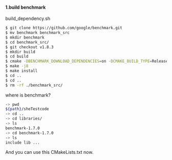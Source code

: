 #### 1.build benchmark

build_dependency.sh

```bash
$ git clone https://github.com/google/benchmark.git
$ mv benchmark benchmark_src
$ mkdir benchmark
$ cd benchmark_src/
$ git checkout v1.8.3
$ mkdir build
$ cd build
$ cmake -DBENCHMARK_DOWNLOAD_DEPENDENCIES=on -DCMAKE_BUILD_TYPE=Release -DCMAKE_INSTALL_PREFIX=../../benchmark ..
$ make -j8
$ make install
$ cd ..
$ cd ..
$ rm -rf ./benchmark_src/
```



where is benchmark?

```bash
-> pwd
${path}/sheTestcode
-> cd ..
-> cd libraries/
-> ls
benchmark-1.7.0
-> cd benchmark-1.7.0
-> ls
include lib ...
```

And you can use this CMakeLists.txt now.


